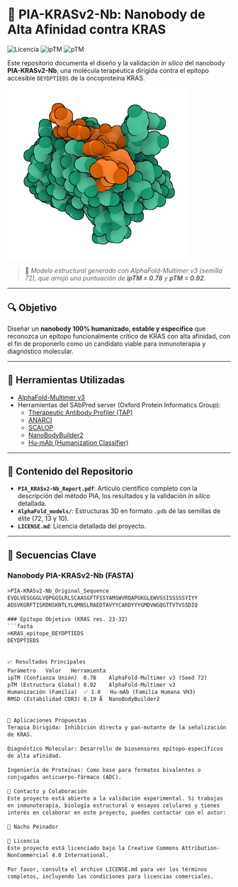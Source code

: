 # 🧬 PIA-KRASv2-Nb: Nanobody de Alta Afinidad contra KRAS

![Licencia](https://img.shields.io/badge/License-CC%20BY--NC%204.0-lightgrey.svg)
![ipTM](https://img.shields.io/badge/ipTM-0.78-blue)
![pTM](https://img.shields.io/badge/pTM-0.92-blue)

Este repositorio documenta el diseño y la validación *in silico* del nanobody **PIA-KRASv2-Nb**, una molécula terapéutica dirigida contra el epítopo accesible `DEYDPTIEDS` de la oncoproteína KRAS.

![Modelo 3D de PIA-KRASv2-Nb (Semilla 72)](./PIAvsKRAS_s72.png)

> 📌 *Modelo estructural generado con AlphaFold-Multimer v3 (semilla 72), que arrojó una puntuación de **ipTM = 0.78** y **pTM = 0.92**.*

---

## 🔍 Objetivo

Diseñar un **nanobody 100% humanizado, estable y específico** que reconozca un epítopo funcionalmente crítico de KRAS con alta afinidad, con el fin de proponerlo como un candidato viable para inmunoterapia y diagnóstico molecular.

---

## 🔧 Herramientas Utilizadas

- [AlphaFold-Multimer v3](https://alphafoldserver.com/)
- Herramientas del SAbPred server (Oxford Protein Informatics Group):
  - [Therapeutic Antibody Profiler (TAP)](https://opig.stats.ox.ac.uk/webapps/sabdab-sabpred/sabpred/tap)
  - [ANARCI](https://opig.stats.ox.ac.uk/webapps/sabdab-sabpred/sabpred/anarci)
  - [SCALOP](https://opig.stats.ox.ac.uk/webapps/sabdab-sabpred/sabpred/scalop)
  - [NanoBodyBuilder2](https://opig.stats.ox.ac.uk/webapps/sabdab-sabpred/sabpred/nanobodybuilder2)
  - [Hu-mAb (Humanization Classifier)](https://opig.stats.ox.ac.uk/webapps/sabdab-sabpred/sabpred/humab)

---

## 📂 Contenido del Repositorio

- **`PIA_KRASv2-Nb_Report.pdf`**: Artículo científico completo con la descripción del método PIA, los resultados y la validación *in silico* detallada.
- **`AlphaFold_models/`**: Estructuras 3D en formato `.pdb` de las semillas de élite (72, 13 y 10).
- **`LICENSE.md`**: Licencia detallada del proyecto.

---

## 📌 Secuencias Clave

### Nanobody PIA-KRASv2-Nb (FASTA)

```fasta
>PIA-KRASv2-Nb_Original_Sequence
EVQLVESGGGLVQPGGSLRLSCAASGFTFSSYAMSWVRQAPGKGLEWVSSISSSSSYIYY
ADSVKGRFTISRDNSKNTLYLQMNSLRAEDTAVYYCARDYYYGMDVWGQGTTVTVSSDIQ

### Epítopo Objetivo (KRAS res. 23-32)
```fasta
>KRAS_epitope_DEYDPTIEDS
DEYDPTIEDS


📈 Resultados Principales
Parámetro	Valor	Herramienta
ipTM (Confianza Unión)	0.78	AlphaFold-Multimer v3 (Seed 72)
pTM (Estructura Global)	0.92	AlphaFold-Multimer v3
Humanización (Familia)	✅ 1.0	Hu-mAb (Familia Humana VH3)
RMSD (Estabilidad CDR3)	0.19 Å	NanoBodyBuilder2


🧪 Aplicaciones Propuestas
Terapia Dirigida: Inhibición directa y pan-mutante de la señalización de KRAS.

Diagnóstico Molecular: Desarrollo de biosensores epítopo-específicos de alta afinidad.

Ingeniería de Proteínas: Como base para formatos bivalentes o conjugados anticuerpo-fármaco (ADC).

🤝 Contacto y Colaboración
Este proyecto está abierto a la validación experimental. Si trabajas en inmunoterapia, biología estructural o ensayos celulares y tienes interés en colaborar en este proyecto, puedes contactar con el autor:

📧 Nacho Peinador

📄 Licencia
Este proyecto está licenciado bajo la Creative Commons Attribution-NonCommercial 4.0 International.

Por favor, consulta el archivo LICENSE.md para ver los términos completos, incluyendo las condiciones para licencias comerciales.
